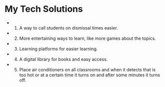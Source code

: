  # My Tech Solutions
* 1. A way to call students on dismissal times easier. 
* 2. More entertaining ways to learn, like more games about the topics. 
* 3. Learning platforms for easier learning. 
* 4. A digital library for books and easy access. 
* 5. Place air conditioners on all classrooms and when it detects that is too hot or at a certain time it turns on and after some minutes it turns off. 
